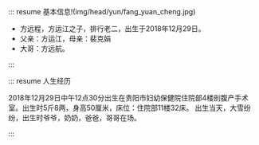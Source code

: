 ::: resume 基本信息!(img/head/yun/fang_yuan_cheng.jpg)

* 方远程，方运江之子，排行老二，出生于2018年12月29日。
* 父亲：方运江，母亲：裴克娟
* 大哥：方远航。

:::

::: resume 人生经历

2018年12月29日中午12点30分出生在贵阳市妇幼保健院住院部4楼剖腹产手术室。出生时5斤8两，身高50厘米，床位：住院部11楼32床。
出生当天，大雪纷纷，出生时爷爷，奶奶，爸爸，哥哥在场。

:::
